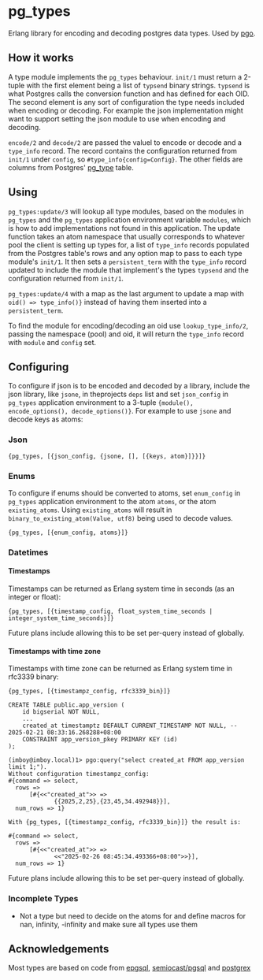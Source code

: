 pg_types
=====

Erlang library for encoding and decoding postgres data types. Used by [pgo](https://github.com/erleans/pgo).

## How it works

A type module implements the `pg_types` behaviour. `init/1` must return a 2-tuple with the first element being a list of `typsend` binary strings. `typsend` is what Postgres calls the conversion function and has defined for each OID. The second element is any sort of configuration the type needs included when encoding or decoding. For example the json implementation might want to support setting the json module to use when encoding and decoding.

`encode/2` and `decode/2` are passed the valuel to encode or decode and a `type_info` record. The record contains the configuration returned from `init/1` under `config`, so `#type_info{config=Config}`. The other fields are columns from Postgres' [pg_type](https://www.postgresql.org/docs/9.2/catalog-pg-type.html) table.

## Using

`pg_types:update/3` will lookup all type modules, based on the modules in `pg_types` and the `pg_types` application environment variable `modules`, which is how to add implementations not found in this application. The update function takes an atom namespace that usually corresponds to whatever pool the client is setting up types for, a list of `type_info` records populated from the Postgres table's rows and any option map to pass to each type module's `init/1`. It then sets a `persistent_term` with the `type_info` record updated to include the module that implement's the types `typsend` and the configuration returned from `init/1`.

`pg_types:update/4` with a map as the last argument to update a map with `oid() => type_info()}` instead of having them inserted into a `persistent_term`.

To find the module for encoding/decoding an oid use `lookup_type_info/2`, passing the namespace (pool) and oid, it will return the `type_info` record with `module` and `config` set.

## Configuring

To configure if json is to be encoded and decoded by a library, include the json library, like `jsone`, in theprojects `deps` list and set `json_config` in `pg_types` application environment to a 3-tuple `{module(), encode_options(), decode_options()}`. For example to use `jsone` and decode keys as atoms:

### Json

`{pg_types, [{json_config, {jsone, [], [{keys, atom}]}}]}`

### Enums

To configure if enums should be converted to atoms, set `enum_config` in `pg_types` application environment to the atom `atoms`, or the atom `existing_atoms`. Using `existing_atoms` will result in `binary_to_existing_atom(Value, utf8)` being used to decode values.

`{pg_types, [{enum_config, atoms}]}`

### Datetimes

#### Timestamps
Timestamps can be returned as Erlang system time in seconds (as an integer or float):

`{pg_types, [{timestamp_config, float_system_time_seconds | integer_system_time_seconds}]}`

Future plans include allowing this to be set per-query instead of globally.

#### Timestamps with time zone
Timestamps with time zone can be returned as Erlang system time in rfc3339 binary:

`{pg_types, [{timestampz_config, rfc3339_bin}]}`

```
CREATE TABLE public.app_version (
    id bigserial NOT NULL,
    ...
    created_at timestamptz DEFAULT CURRENT_TIMESTAMP NOT NULL, -- 2025-02-21 08:33:16.268288+08:00
    CONSTRAINT app_version_pkey PRIMARY KEY (id)
);
```
```
(imboy@imboy.local)1> pgo:query("select created_at FROM app_version limit 1;").
Without configuration timestampz_config:
#{command => select,
  rows =>
      [#{<<"created_at">> =>
             {{2025,2,25},{23,45,34.492948}}],
  num_rows => 1}

With {pg_types, [{timestampz_config, rfc3339_bin}]} the result is:

#{command => select,
  rows =>
      [#{<<"created_at">> =>
             <<"2025-02-26 08:45:34.493366+08:00">>}],
  num_rows => 1}

```

Future plans include allowing this to be set per-query instead of globally.

### Incomplete Types

* Not a type but need to decide on the atoms for and define macros for nan, infinity, -infinity and make sure all types use them

## Acknowledgements

Most types are based on code from [epgsql](https://github.com/epgsql/epgsql), [semiocast/pgsql](https://github.com/semiocast/pgsql) and [postgrex](https://github.com/elixir-ecto/postgrex)
